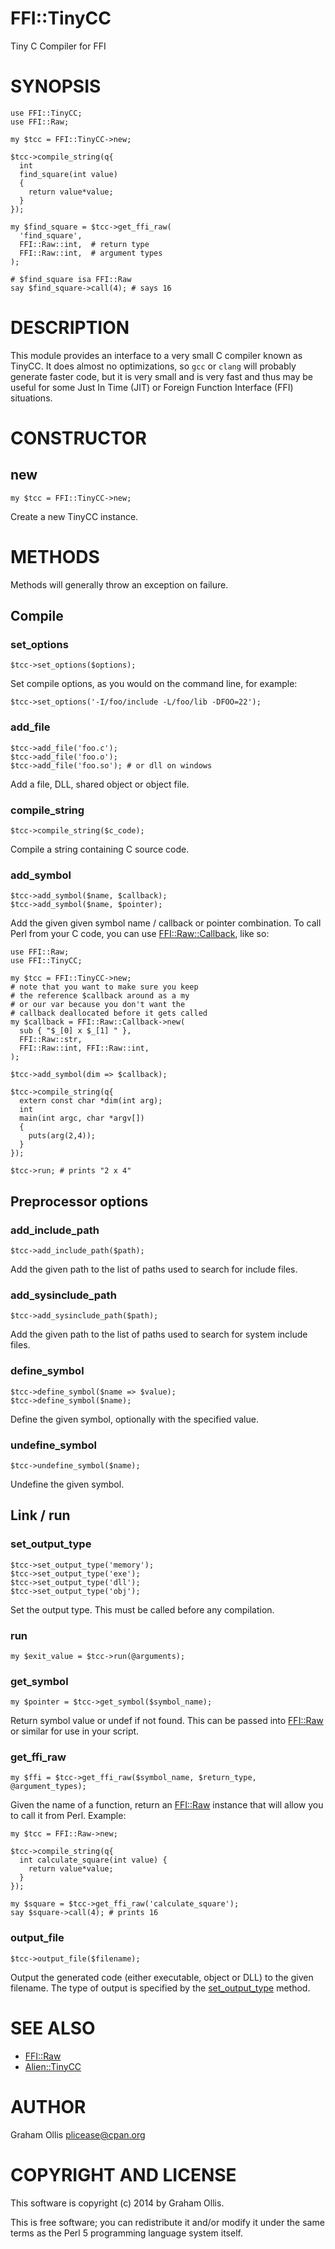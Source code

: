 # FFI::TinyCC

Tiny C Compiler for FFI

# SYNOPSIS

    use FFI::TinyCC;
    use FFI::Raw;
    
    my $tcc = FFI::TinyCC->new;
    
    $tcc->compile_string(q{
      int
      find_square(int value)
      {
        return value*value;
      }
    });
    
    my $find_square = $tcc->get_ffi_raw(
      'find_square',
      FFI::Raw::int,  # return type
      FFI::Raw::int,  # argument types
    );
    
    # $find_square isa FFI::Raw
    say $find_square->call(4); # says 16

# DESCRIPTION

This module provides an interface to a very small C compiler known as
TinyCC.  It does almost no optimizations, so `gcc` or `clang` will
probably generate faster code, but it is very small and is very fast
and thus may be useful for some Just In Time (JIT) or Foreign Function
Interface (FFI) situations.

# CONSTRUCTOR

## new

    my $tcc = FFI::TinyCC->new;

Create a new TinyCC instance.

# METHODS

Methods will generally throw an exception on failure.

## Compile

### set\_options

    $tcc->set_options($options);

Set compile options, as you would on the command line, for example:

    $tcc->set_options('-I/foo/include -L/foo/lib -DFOO=22');

### add\_file

    $tcc->add_file('foo.c');
    $tcc->add_file('foo.o');
    $tcc->add_file('foo.so'); # or dll on windows

Add a file, DLL, shared object or object file.

### compile\_string

    $tcc->compile_string($c_code);

Compile a string containing C source code.

### add\_symbol

    $tcc->add_symbol($name, $callback);
    $tcc->add_symbol($name, $pointer);

Add the given given symbol name / callback or pointer combination.
To call Perl from your C code, you can use [FFI::Raw::Callback](https://metacpan.org/pod/FFI::Raw::Callback),
like so:

    use FFI::Raw;
    use FFI::TinyCC;
    
    my $tcc = FFI::TinyCC->new;
    # note that you want to make sure you keep
    # the reference $callback around as a my
    # or our var because you don't want the
    # callback deallocated before it gets called
    my $callback = FFI::Raw::Callback->new(
      sub { "$_[0] x $_[1] " },
      FFI::Raw::str,
      FFI::Raw::int, FFI::Raw::int,
    );
    
    $tcc->add_symbol(dim => $callback);
    
    $tcc->compile_string(q{
      extern const char *dim(int arg);
      int
      main(int argc, char *argv[])
      {
        puts(arg(2,4));
      }
    });
    
    $tcc->run; # prints "2 x 4"

## Preprocessor options

### add\_include\_path

    $tcc->add_include_path($path);

Add the given path to the list of paths used to search for include files.

### add\_sysinclude\_path

    $tcc->add_sysinclude_path($path);

Add the given path to the list of paths used to search for system include files.

### define\_symbol

    $tcc->define_symbol($name => $value);
    $tcc->define_symbol($name);

Define the given symbol, optionally with the specified value.

### undefine\_symbol

    $tcc->undefine_symbol($name);

Undefine the given symbol.

## Link / run

### set\_output\_type

    $tcc->set_output_type('memory');
    $tcc->set_output_type('exe');
    $tcc->set_output_type('dll');
    $tcc->set_output_type('obj');

Set the output type.  This must be called before any compilation.

### run

    my $exit_value = $tcc->run(@arguments);

### get\_symbol

    my $pointer = $tcc->get_symbol($symbol_name);

Return symbol value or undef if not found.  This can be passed into
[FFI::Raw](https://metacpan.org/pod/FFI::Raw) or similar for use in your script.

### get\_ffi\_raw

    my $ffi = $tcc->get_ffi_raw($symbol_name, $return_type, @argument_types);

Given the name of a function, return an [FFI::Raw](https://metacpan.org/pod/FFI::Raw) instance that will allow you to call it from Perl.
Example:

    my $tcc = FFI::Raw->new;
    
    $tcc->compile_string(q{
      int calculate_square(int value) {
        return value*value;
      }
    });
    
    my $square = $tcc->get_ffi_raw('calculate_square');
    say $square->call(4); # prints 16

### output\_file

    $tcc->output_file($filename);

Output the generated code (either executable, object or DLL) to the given filename.
The type of output is specified by the [set\_output\_type](https://metacpan.org/pod/FFI::TinyCC#set_output_type)
method.

# SEE ALSO

- [FFI::Raw](https://metacpan.org/pod/FFI::Raw)
- [Alien::TinyCC](https://metacpan.org/pod/Alien::TinyCC)

# AUTHOR

Graham Ollis <plicease@cpan.org>

# COPYRIGHT AND LICENSE

This software is copyright (c) 2014 by Graham Ollis.

This is free software; you can redistribute it and/or modify it under
the same terms as the Perl 5 programming language system itself.
